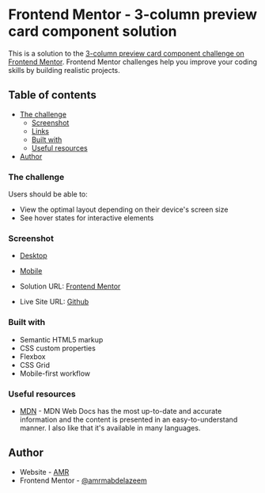 # Frontend Mentor - 3-column preview card component solution

This is a solution to the [3-column preview card component challenge on Frontend Mentor](https://www.frontendmentor.io/challenges/3column-preview-card-component-pH92eAR2-). Frontend Mentor challenges help you improve your coding skills by building realistic projects. 

## Table of contents

- [The challenge](#the-challenge)
  - [Screenshot](#screenshot)
  - [Links](#links)
  - [Built with](#built-with)
  - [Useful resources](#useful-resources)
- [Author](#author)


### The challenge

Users should be able to:

- View the optimal layout depending on their device's screen size
- See hover states for interactive elements

### Screenshot
- [Desktop](https://i.imgur.com/ISFBRII.jpeg)
- [Mobile](https://i.imgur.com/yWsiwsL.jpeg)

- Solution URL: [Frontend Mentor](https://www.frontendmentor.io/solutions/responsive-columns-cards-using-grid-and-flexbox-B_rL6Wal2A)
- Live Site URL: [Github](https://amrmabdelazeem.github.io/3Column-Preview-Card-Component/)


### Built with

- Semantic HTML5 markup
- CSS custom properties
- Flexbox
- CSS Grid
- Mobile-first workflow


### Useful resources

- [MDN](https://developer.mozilla.org/en-US/) - MDN Web Docs has the most up-to-date and accurate information and the content is presented in an easy-to-understand manner. I also like that it's available in many languages.



## Author

- Website - [AMR](https://github.com/amrmabdelazeem)
- Frontend Mentor - [@amrmabdelazeem](https://www.frontendmentor.io/profile/amrmabdelazeem)
